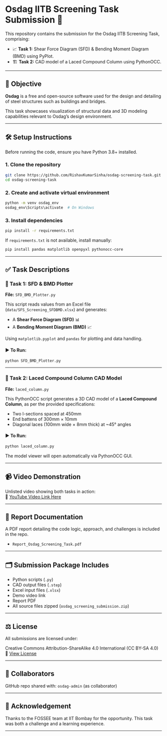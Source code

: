 
# Osdag IITB Screening Task Submission 🎯

This repository contains the submission for the Osdag IITB Screening Task, comprising:

- 📈 **Task 1:** Shear Force Diagram (SFD) & Bending Moment Diagram (BMD) using PyPlot.
- 🏗️ **Task 2:** CAD model of a Laced Compound Column using PythonOCC.

---

## 📌 Objective

**Osdag** is a free and open-source software used for the design and detailing of steel structures such as buildings and bridges.

This task showcases visualization of structural data and 3D modeling capabilities relevant to Osdag’s design environment.

---

## 🛠️ Setup Instructions

Before running the code, ensure you have Python 3.8+ installed.

### 1. Clone the repository

```bash
git clone https://github.com/RishavKumarSinha/osdag-screening-task.git
cd osdag-screening-task
```

### 2. Create and activate virtual environment

```bash
python -m venv osdag_env
osdag_env\Scripts\activate  # On Windows
```

### 3. Install dependencies

```bash
pip install -r requirements.txt
```

If `requirements.txt` is not available, install manually:

```bash
pip install pandas matplotlib openpyxl pythonocc-core
```

---

## ✅ Task Descriptions

### 🔹 Task 1: SFD & BMD Plotter

**File:** `SFD_BMD_Plotter.py`

This script reads values from an Excel file (`data/SFS_Screening_SFDBMD.xlsx`) and generates:

- A **Shear Force Diagram (SFD)** 📊
- A **Bending Moment Diagram (BMD)** 📈

Using `matplotlib.pyplot` and `pandas` for plotting and data handling.

#### ▶️ To Run:

```bash
python SFD_BMD_Plotter.py
```

---

### 🔹 Task 2: Laced Compound Column CAD Model

**File:** `laced_column.py`

This PythonOCC script generates a 3D CAD model of a **Laced Compound Column**, as per the provided specifications:

- Two I-sections spaced at 450mm
- End battens of 300mm × 10mm
- Diagonal laces (100mm wide × 8mm thick) at ~45° angles

#### ▶️ To Run:

```bash
python laced_column.py
```

The model viewer will open automatically via PythonOCC GUI.

---

## 📹 Video Demonstration

Unlisted video showing both tasks in action:  
🔗 [YouTube Video Link Here](https://www.youtube.com/watch?v=your_video_link)

---

## 📄 Report Documentation

A PDF report detailing the code logic, approach, and challenges is included in the repo.

- `Report_Osdag_Screening_Task.pdf`

---

## 🗂️ Submission Package Includes

- Python scripts (`.py`)
- CAD output files (`.step`)
- Excel input files (`.xlsx`)
- Demo video link
- Report PDF
- All source files zipped (`osdag_screening_submission.zip`)

---

## ⚖️ License
All submissions are licensed under:

Creative Commons Attribution-ShareAlike 4.0 International (CC BY-SA 4.0)
🔗 [View License](https://creativecommons.org/licenses/by-sa/4.0/)

---

## 👥 Collaborators

GitHub repo shared with: `osdag-admin` (as collaborator)

---

## 🙌 Acknowledgement

Thanks to the FOSSEE team at IIT Bombay for the opportunity. This task was both a challenge and a learning experience.

---
